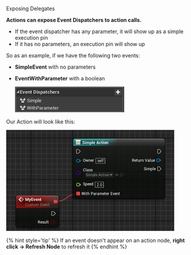 Exposing Delegates

**Actions can expose Event Dispatchers to action calls.**

- If the event dispatcher has any parameter, it will show up as a simple execution pin
- If it has no parameters, an execution pin will show up

So as an example, if we have the following two events:

- **SimpleEvent** with no parameters

- **EventWithParameter** with a boolean

  ![Events Implementation](img/events_implementation.png)

Our Action will look like this:

![Events in Node](img/events_call.png)



{% hint style='tip' %} If an event doesn't appear on an action node, **right click -> Refresh Node** to refresh it {% endhint %}

